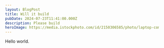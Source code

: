 ```yaml
---
layout: BlogPost
title: Will it build
pubDate: 2024-07-23T11:41:00.000Z
description: Please build
heroImage: https://media.istockphoto.com/id/2150306585/photo/laptop-computer-standing-on-a-wooden-desk-with-a-green-screen-chromakey-mock-up-display.webp?s=1024x1024&w=is&k=20&c=W2KcLzINLuRzjBexVPWPzLkJFWhg1crRtgAc3_H3iKg=
---
```

Hello world.
